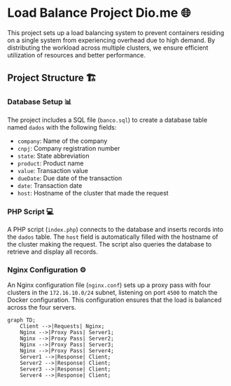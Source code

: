 # Load Balance Project Dio.me 🌐

This project sets up a load balancing system to prevent containers residing on a single system from experiencing overhead due to high demand. By distributing the workload across multiple clusters, we ensure efficient utilization of resources and better performance.

## Project Structure 🏗️

### Database Setup 📊

The project includes a SQL file (`banco.sql`) to create a database table named `dados` with the following fields:

- `company`: Name of the company
- `cnpj`: Company registration number
- `state`: State abbreviation
- `product`: Product name
- `value`: Transaction value
- `dueDate`: Due date of the transaction
- `date`: Transaction date
- `host`: Hostname of the cluster that made the request

### PHP Script 💻

A PHP script (`index.php`) connects to the database and inserts records into the `dados` table. The `host` field is automatically filled with the hostname of the cluster making the request. The script also queries the database to retrieve and display all records.

### Nginx Configuration ⚙️

An Nginx configuration file (`nginx.conf`) sets up a proxy pass with four clusters in the `172.16.10.0/24` subnet, listening on port `4500` to match the Docker configuration. This configuration ensures that the load is balanced across the four servers.

```mermaid
graph TD;
    Client -->|Requests| Nginx;
    Nginx -->|Proxy Pass| Server1;
    Nginx -->|Proxy Pass| Server2;
    Nginx -->|Proxy Pass| Server3;
    Nginx -->|Proxy Pass| Server4;
    Server1 -->|Response| Client;
    Server2 -->|Response| Client;
    Server3 -->|Response| Client;
    Server4 -->|Response| Client;
```
